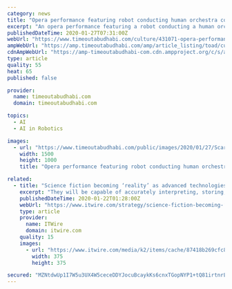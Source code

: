 ```yaml
---
category: news
title: "Opera performance featuring robot conducting human orchestra coming to Sharjah"
excerpt: "An opera performance featuring a robot conducting a human orchestra will be coming to Sharjah this weekend. Scary Beauty, which has previously been shown in Toyko in Japan and Adelaide in Australia, shows music being created in real time with human musicians and artificial intelligence. It is the first time the performance has been shown in the ..."
publishedDateTime: 2020-01-27T07:31:00Z
webUrl: "https://www.timeoutabudhabi.com/culture/431071-opera-performance-featuring-robot-conducting-human-orchestra-coming-to-sharjah"
ampWebUrl: "https://amp.timeoutabudhabi.com/amp/article_listing/toad/culture/431071-opera-performance-featuring-robot-conducting-human-orchestra-coming-to-sharjah"
cdnAmpWebUrl: "https://amp-timeoutabudhabi-com.cdn.ampproject.org/c/s/amp.timeoutabudhabi.com/amp/article_listing/toad/culture/431071-opera-performance-featuring-robot-conducting-human-orchestra-coming-to-sharjah"
type: article
quality: 55
heat: 65
published: false

provider:
  name: timeoutabudhabi.com
  domain: timeoutabudhabi.com

topics:
  - AI
  - AI in Robotics

images:
  - url: "https://www.timeoutabudhabi.com/public/images/2020/01/27/Scary-Beauty.jpg"
    width: 1500
    height: 1000
    title: "Opera performance featuring robot conducting human orchestra coming to Sharjah"

related:
  - title: "Science fiction becoming ‘reality’ as advanced technologies start to enhance human beings"
    excerpt: "They will be capable of accurately interpreting, storing, actioning and sharing thoughts and emotions.” Along with BCIs and mind-controlled robotic arms, here’s a list of the key technologies Mabbott writes are likely to contribute to human augmentation including: An army of Cybermen Exoskeletons will also become commonplace, with the ..."
    publishedDateTime: 2020-01-22T01:28:00Z
    webUrl: "https://www.itwire.com/strategy/science-fiction-becoming-‘reality’-as-advanced-technologies-start-to-enhance-human-beings.html"
    type: article
    provider:
      name: ITWire
      domain: itwire.com
    quality: 15
    images:
      - url: "https://www.itwire.com/media/k2/items/cache/87418b269cfc8376012396ffe51803d1_M.jpg"
        width: 375
        height: 375

secured: "MZNtdwUp1I7W5u3UX4W5ceceDDYJocuBcaykKs6cnxTGopNYP1+tQ81irtnrLzGa/Ew3N0NwNLpZ4E4JjWoBQEKkV+cNtQ+xYZTHzTQPxRbBNXqZiQULRpMbJDFpuWs/CSJI3rzO1N265N6eyhEGbw2n96rgUBdQMfILaPfBBerc2X2mvlDUU+nOLM6IAyfYmIBubI/Qg7t4IxXF6IUxmseAPoEt6lrrw584bR1obwZT/YgyeIlHvvJlQf1Ryfak6/rQOtAw22rYWcfHgNvpLdvqjkPpNV8eo8sfXQbqWL/rnm2yhHNPdPjOBMrveSiz7Gu+raQH2cGGts3gE0ePhEl5H3W4yImtc1VeUrHCj9iEnpPVlSwLd2QWLOdaEd0JWUCbVl3SVvi9B9+LMgW+G2NbX0j1gIP0g12vGJIGpo6kP0ucxKJbvTNUimIkCf7CRP0oR5X1hZt6mT1a7ExLi/+/IwwO4HCoSkWqzO58x1Q=;c+ZVDwWpvSVY2lfTjuUYdA=="
---
```


